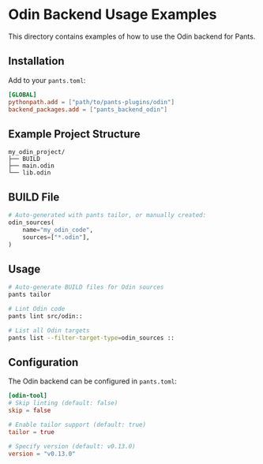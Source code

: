 # Odin Backend Usage Examples

This directory contains examples of how to use the Odin backend for Pants.

## Installation

Add to your `pants.toml`:

```toml
[GLOBAL]
pythonpath.add = ["path/to/pants-plugins/odin"]
backend_packages.add = ["pants_backend_odin"]
```

## Example Project Structure

```
my_odin_project/
├── BUILD
├── main.odin
└── lib.odin
```

## BUILD File

```python
# Auto-generated with pants tailor, or manually created:
odin_sources(
    name="my_odin_code",
    sources=["*.odin"],
)
```

## Usage

```bash
# Auto-generate BUILD files for Odin sources
pants tailor

# Lint Odin code
pants lint src/odin::

# List all Odin targets  
pants list --filter-target-type=odin_sources ::
```

## Configuration

The Odin backend can be configured in `pants.toml`:

```toml
[odin-tool]
# Skip linting (default: false)
skip = false

# Enable tailor support (default: true)
tailor = true

# Specify version (default: v0.13.0)
version = "v0.13.0"
```